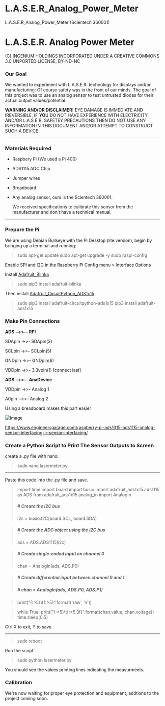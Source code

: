 # L.A.S.E.R_Analog_Power_Meter
L.A.S.E.R_Analog_Power_Meter (Scientech 360001)
# L.A.S.E.R. Analog Power Meter
(C) INGENIUM HOLDINGS INCORPORATED UNDER A CREATIVE COMMONS 3.0 UNPORTED LICENSE; BY-ND-NC

### Our Goal
We wanted to experiment with L.A.S.E.R. technology for displays and/or manufacturing; Of course safety was in the front of our minds. The goal of this project was to use an analog sensor to test untrusted diodes for their actual output values/potential.

**WARNING AND/OR DISCLAIMER!** 
EYE DAMAGE IS IMMEDIATE AND IREVERSIBLE, IF **YOU** DO NOT HAVE EXPERIENCE WITH ELECTRICITY AND/OR L.A.S.E.R. SAFETEY PRECAUTIONS THEN DO NOT USE ANY INFORMATION IN THIS DOCUMENT AND/OR ATTEMPT TO CONSTRUCT SUCH A DEVICE.

---

### Materials Required
- Raspbery Pi (We used a Pi 400)
- ADS1115 ADC Chip
- Jumper wires
- Breadboard
- Any analog sensor, ours is the Scientech 360001.
  
  We received specifications to calibrate this sensor from the manufacturer and don't have a technical manual.

---

  ### Prepare the Pi

We are using Debian Bullseye with the Pi Desktop (lite version), begin by bringing up a terminal and running:
>sudo apt-get update
>sudo apt-get upgrade -y
>sudo raspi-config

Enable SPI and I2C in the Raspberry Pi Config menu > Interface Options

Install [Adafruit_Blinka](https://github.com/adafruit/Adafruit_Blinka)

>sudo pip3 install adafruit-blinka

Then install [Adafruit_CircuitPython_ADS1x15](https://github.com/adafruit/Adafruit_CircuitPython_ADS1x15)

>sudo pip3 install adafruit-circuitpython-ads1x15
>pip3 install adafruit-ads1x15

### Make Pin Connections
**ADS -->>-- RPI**

SDApin ->>- SDApin(3)

SCLpin ->>- SCLpin(5)

GNDpin ->>- GNDpin(6)

VDDpin ->>- 3.3vpin(1) [connect last]

**ADS -->>-- AnaDevice**

VDDpin ->>- Analog 1

A0pin -->>- Analog 2

Using a breadboard makes this part easier

![image](https://user-images.githubusercontent.com/94795740/173250764-8c0513af-c37a-446c-aea5-13e216a35377.png)

https://www.engineersgarage.com/raspberry-pi-ads1015-ads1115-analog-sensor-interfacing-ir-sensor-interfacing/

### Create a Python Script to Print The Sensor Outputs to Screen

create a .py file with nano:
>sudo nano lasermeter.py

---

Paste this code into the .py file and save.

>import time
>import board
>import busio
>import adafruit_ads1x15.ads1115 as ADS
>from adafruit_ads1x15.analog_in import AnalogIn
>##### # Create the I2C bus
>i2c = busio.I2C(board.SCL, board.SDA)

>##### # Create the ADC object using the I2C bus
>ads = ADS.ADS1115(i2c)

>##### # Create single-ended input on channel 0
>chan = AnalogIn(ads, ADS.P0)

>##### # Create differential input between channel 0 and 1
>##### # chan = AnalogIn(ads, ADS.P0, ADS.P1)

>print("{:>5}\t{:>5}".format('raw', 'v'))

>while True:
>    print("{:>5}\t{:>5.3f}".format(chan.value, chan.voltage))
>    time.sleep(0.5)

Ctrl X to exit, Y to save.

---

>sudo reboot

Run the script
>sudo python lasermeter.py

You should see the values printing lines indicating the measurments. 

### Calibration
We're now waiting for proper eye protection and equipment, addtions to the project coming soon.


